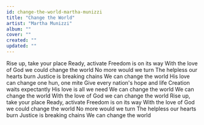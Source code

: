 ```yaml
---
id: change-the-world-martha-munizzi
title: "Change the World"
artist: "Martha Munizzi"
album: ""
cover: ""
created: ""
updated: ""
---
```


Rise up, take your place
Ready, activate
Freedom is on its way
With the love of God we could change the world
No more would we turn
The helpless our hearts burn
Justice is breaking chains
We can change the world
His love can change one hun, one mite
Give every nation's hope and life
Creation waits expectantly
His love is all we need
We can change the world
We can change the world
With the love of God we can change the world
Rise up, take your place
Ready, activate
Freedom is on its way
With the love of God we could change the world
No more would we turn
The helpless our hearts burn
Justice is breaking chains
We can change the world